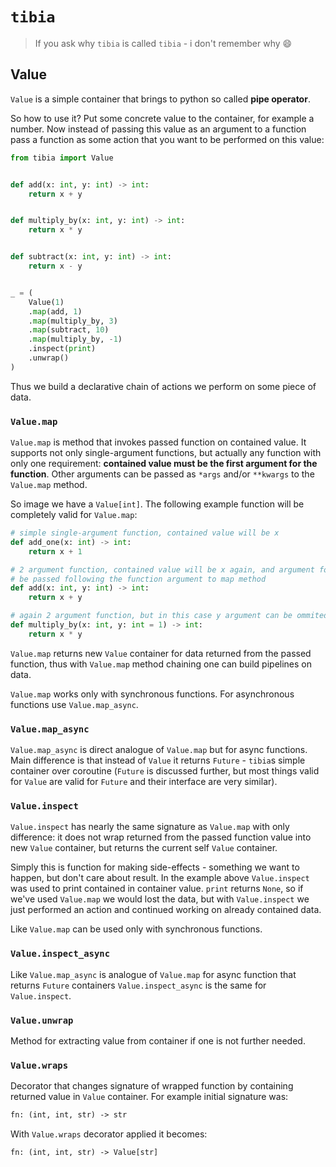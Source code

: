 # `tibia`

> If you ask why `tibia` is called `tibia` - i don't remember why 😄

## Value

`Value` is a simple container that brings to python so called **pipe operator**.

So how to use it? Put some concrete value to the container, for example a
number. Now instead of passing this value as an argument to a function pass a
function as some action that you want to be performed on this value:

```python
from tibia import Value


def add(x: int, y: int) -> int:
    return x + y


def multiply_by(x: int, y: int) -> int:
    return x * y


def subtract(x: int, y: int) -> int:
    return x - y


_ = (
    Value(1)
    .map(add, 1)
    .map(multiply_by, 3)
    .map(subtract, 10)
    .map(multiply_by, -1)
    .inspect(print)
    .unwrap()
)
```

Thus we build a declarative chain of actions we perform on some piece of data.

### `Value.map`

`Value.map` is method that invokes passed function on contained value. It
supports not only single-argument functions, but actually any function with only
one requirement: **contained value must be the first argument for the
function**. Other arguments can be passed as `*args` and/or `**kwargs` to the
`Value.map` method.

So image we have a `Value[int]`. The following example function will be
completely valid for `Value.map`:

```python
# simple single-argument function, contained value will be x
def add_one(x: int) -> int:
    return x + 1

# 2 argument function, contained value will be x again, and argument for y must
# be passed following the function argument to map method
def add(x: int, y: int) -> int:
    return x + y

# again 2 argument function, but in this case y argument can be ommited in map
def multiply_by(x: int, y: int = 1) -> int:
    return x * y
```

`Value.map` returns new `Value` container for data returned from the passed
function, thus with `Value.map` method chaining one can build pipelines on data.

`Value.map` works only with synchronous functions. For asynchronous functions
use `Value.map_async`.

### `Value.map_async`

`Value.map_async` is direct analogue of `Value.map` but for async functions.
Main difference is that instead of `Value` it returns `Future` - `tibia`s simple
container over coroutine (`Future` is discussed further, but most things valid
for `Value` are valid for `Future` and their interface are very similar).

### `Value.inspect`

`Value.inspect` has nearly the same signature as `Value.map` with only
difference: it does not wrap returned from the passed function value into new
`Value` container, but returns the current self `Value` container.

Simply this is function for making side-effects - something we want to happen,
but don't care about result. In the example above `Value.inspect` was used to
print contained in container value. `print` returns `None`, so if we've used
`Value.map` we would lost the data, but with `Value.inspect` we just performed
an action and continued working on already contained data.

Like `Value.map` can be used only with synchronous functions.

### `Value.inspect_async`

Like `Value.map_async` is analogue of `Value.map` for async function that
returns `Future` containers `Value.inspect_async` is the same for
`Value.inspect`.

### `Value.unwrap`

Method for extracting value from container if one is not further needed.

### `Value.wraps`

Decorator that changes signature of wrapped function by containing returned
value in `Value` container. For example initial signature was:

```txt
fn: (int, int, str) -> str
```

With `Value.wraps` decorator applied it becomes:

```txt
fn: (int, int, str) -> Value[str]
```
